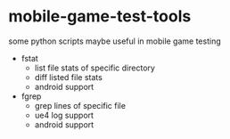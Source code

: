 # mobile-game-test-tools

some python scripts maybe useful in mobile game testing

- fstat
  - list file stats of specific directory
  - diff listed file stats
  - android support
- fgrep
  - grep lines of specific file
  - ue4 log support
  - android support
    